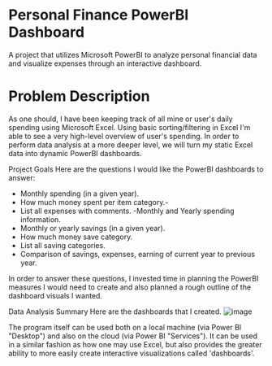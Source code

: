 # Personal Finance PowerBI Dashboard
A project that utilizes Microsoft PowerBI to analyze personal financial data and visualize expenses through an interactive dashboard.

# Problem Description
As one should, I have been keeping track of all mine or user's daily spending using Microsoft Excel. Using basic sorting/filtering in Excel I'm able to see a very high-level overview of user's spending. In order to perform data analysis at a more deeper level, we will turn my static Excel data into dynamic PowerBI dashboards.

Project Goals
Here are the questions I would like the PowerBI dashboards to answer:

- Monthly spending (in a given year).
- How much money spent per item category.-
- List all expenses with comments.
-Monthly and Yearly spending information.
- Monthly or yearly savings (in a given year).
- How much money save category.
- List all saving categories.
- Comparison of savings, expenses, earning of current year to previous year.

In order to answer these questions, I invested time in planning the PowerBI measures I would need to create and also planned a rough outline of the dashboard visuals I wanted.

Data Analysis Summary
Here are the dashboards that I created.
![image](https://github.com/ShivaniVerma18/Personal-Finance-Dashboard/assets/142603776/05127f18-6333-4ad6-8c9a-77221fd25796)





The program itself can be used both on a local machine (via Power BI "Desktop") and also on the cloud (via Power BI "Services"). It can be used in a similar fashion as how one may use Excel, but also provides the greater ability to more easily create interactive visualizations called 'dashboards'.

